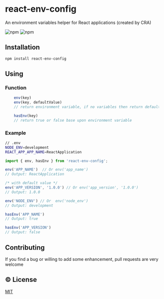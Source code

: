# react-env-config

An environment variables helper for React applications (created by CRA)

![npm](https://img.shields.io/npm/v/react-env-config?style=for-the-badge)
![npm](https://img.shields.io/npm/dt/react-env-config?style=for-the-badge)

## Installation

```sh
npm install react-env-config
```

## Using
### Function
```js
    env(key)
    env(key, defaultValue)
    // return environment variable, if no variables then return defaultValue (or null)

    hasEnv(key)
    // return true or false base upon environment variable
```
### Example
```sh
// .env
NODE_ENV=development
REACT_APP_APP_NAME=ReactApplication
```

```js
import { env, hasEnv } from 'react-env-config';

env('APP_NAME')  // Or env('app_name')
// Output: ReactApplication

/* with default value */
env('APP_VERSION', '1.0.0') // Or env('app_version', '1.0.0')
// Output: 1.0.0

env('NODE_ENV') // Or  env('node_env')
// Output: development

hasEnv('APP_NAME')
// Output: true

hasEnv('APP_VERSION')
// Output: false
```


## Contributing

If you find a bug or willing to add some enhancement, pull requests are very welcome

## :copyright: License

[MIT](http://opensource.org/licenses/MIT)